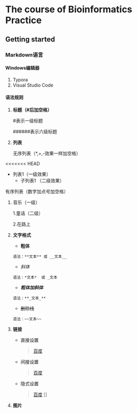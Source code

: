 # The course of Bioinformatics Practice


## Getting started

### Markdown语言

#### Windows编辑器

1. Typora
2. Visual Studio Code

#### 语法规则

1. **标题（#后加空格）**

   #表示一级标题

   ######表示六级标题

2. **列表**

   无序列表（*,+,-效果一样加空格）

<<<<<<< HEAD
   * 列表1（一级效果）
     * 子列表1 （二级效果）

   有序列表（数字加点号加空格）

   1. 音乐（一级）

      1.童话（二级）

      2.在路上

2. **文字格式**

   * **粗体**

   ```
   语法：**文本** 或 __文本__
   ```

   + *斜体*

   ```
   语法：*文本*  或 _文本
   ```

   + **_粗体加斜体_**

   ```
   语法：**_文本_**
   ```

   + ~~删除线~~

   ```
   语法：~~文本~~
   ```

3. **链接**

   - 直接设置
     > [百度](http://www.baidu.com "百度一下，你就知道")


   - 间接设置


     > [百度][1]
     
     > [1]:http://www/baidu.com "百度一下，你就知道"


   - 隐式设置

     > [百度] []
     
     > [百度]: http://www.baidu.com "百度一下，你就知道"

4. **图片**


   

